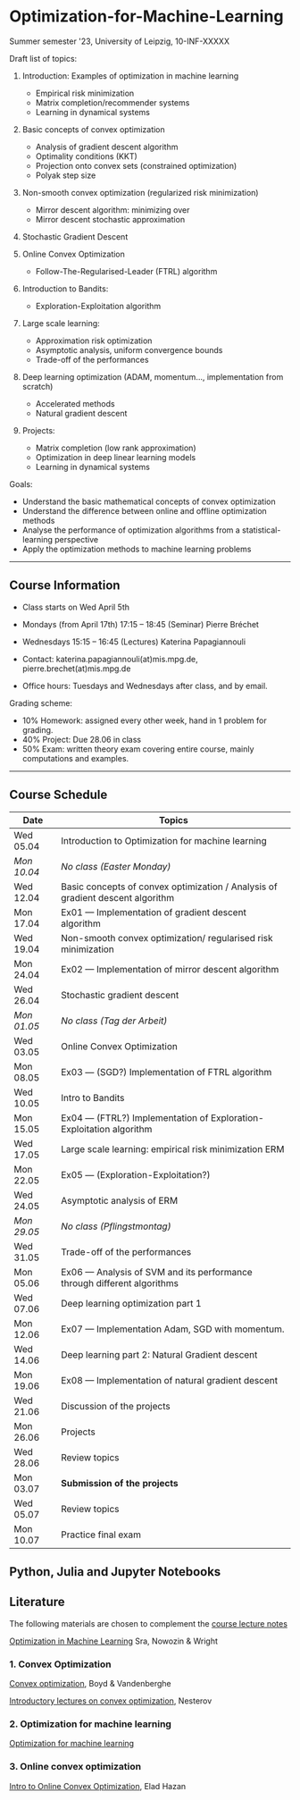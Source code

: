 # Optimization-for-Machine-Learning
Summer semester '23, University of Leipzig, 10-INF-XXXXX

Draft list of topics:
1. Introduction: Examples of optimization in machine learning
   - Empirical risk minimization
   - Matrix completion/recommender systems
   - Learning in dynamical systems

1.  Basic concepts of convex optimization

    - Analysis of gradient descent algorithm 
    - Optimality conditions (KKT)
    - Projection onto convex sets (constrained optimization)
    - Polyak step size


2.  Non-smooth convex optimization (regularized risk minimization)

    -   Mirror descent algorithm: minimizing over 
    -   Mirror descent stochastic approximation
  
3.  Stochastic Gradient Descent

5.  Online Convex Optimization
    - Follow-The-Regularised-Leader (FTRL) algorithm

6.  Introduction to Bandits:
    - Exploration-Exploitation algorithm

7.  Large scale learning:
    - Approximation risk optimization
    - Asymptotic analysis, uniform convergence bounds
    - Trade-off of the performances
  

8.  Deep learning optimization (ADAM, momentum..., implementation from
    scratch)

    -  Accelerated methods
    -  Natural gradient descent

9.  Projects: 
    - Matrix completion (low rank approximation)
    - Optimization in deep linear learning models 
    - Learning in dynamical systems

 Goals:
  - Understand the basic mathematical concepts of convex optimization
  - Understand the difference between online and offline optimization methods
  - Analyse the performance of optimization algorithms from a statistical-learning perspective
  - Apply the optimization methods to machine learning problems

---

## Course Information 
- Class starts on Wed April 5th
- Mondays (from April 17th) 17:15 &ndash; 18:45 (Seminar) Pierre Bréchet 
- Wednesdays 15:15 &ndash; 16:45 (Lectures) Katerina Papagiannouli

- Contact: katerina.papagiannouli(at)mis.mpg.de, pierre.brechet(at)mis.mpg.de
- Office hours: Tuesdays and Wednesdays after class, and by email.

Grading scheme:
- 10% Homework: assigned every other week, hand in 1 problem for grading.
- 40% Project: Due 28.06 in class
- 50% Exam: written theory exam covering entire course, mainly computations and examples.

---
## Course Schedule

| Date        | Topics                                                                         |
|-------------|--------------------------------------------------------------------------------|
| Wed 05.04   | Introduction to Optimization for machine learning                              |
| *Mon 10.04* | *No class (Easter Monday)*                                                     |
| Wed 12.04   | Basic concepts of convex optimization / Analysis of gradient descent algorithm |
| Mon 17.04   | Ex01 &mdash; Implementation of gradient descent algorithm                      |
| Wed 19.04   | Non-smooth convex optimization/ regularised risk minimization                  |
| Mon 24.04   | Ex02 &mdash; Implementation of mirror descent algorithm                        |
| Wed 26.04   | Stochastic gradient descent                                                    |
| *Mon 01.05* | *No class (Tag der Arbeit)*                                                    |
| Wed 03.05   | Online Convex Optimization                                                     |
| Mon 08.05   | Ex03 &mdash; (SGD?) Implementation of FTRL algorithm                           |
| Wed 10.05   | Intro to Bandits                                                               |
| Mon 15.05   | Ex04 &mdash; (FTRL?) Implementation of Exploration-Exploitation algorithm      |
| Wed 17.05   | Large scale learning: empirical risk minimization   ERM                        |
| Mon 22.05   | Ex05 &mdash; (Exploration-Exploitation?)                                       |
| Wed 24.05   | Asymptotic analysis of ERM                                                     |
| *Mon 29.05* | *No class (Pflingstmontag)*                                                    |
| Wed 31.05   | Trade-off of the performances                                                  |
| Mon 05.06   | Ex06 &mdash;  Analysis of SVM and its performance through different algorithms |
| Wed 07.06   | Deep learning optimization part 1                                              |
| Mon 12.06   | Ex07 &mdash; Implementation Adam, SGD with momentum.                           |
| Wed 14.06   | Deep learning part 2: Natural Gradient descent                                 |
| Mon 19.06   | Ex08 &mdash;  Implementation of natural gradient descent                       |
| Wed 21.06   | Discussion of the projects                                                     |
| Mon 26.06   | Projects                                                                       |
| Wed 28.06   | Review topics                                                                  |
| Mon 03.07   | **Submission of the projects**                                                 |
| Wed 05.07   | Review topics                                                                  |
| Mon 10.07   | Practice final exam                                                            |

## Python, Julia and Jupyter Notebooks

<!-- This repository contains the [Jupyter Notebooks](https://github.com/skfairchild/MathData-Winter22-23) from the class.

In order to use the notebooks:

* Download the notebooks (Click on the green `Code` Button or download as Zip File or use a Git Client such as [Github Desktop](https://desktop.github.com) oder [Sublime](https://www.sublimemerge.com)).
* Download the newest version of Juila [here](https://julialang.org/downloads/).
* Start Juila.
* Enter the package manager by putting in `]` in the package manager.
* `add IJulia`
* Leave the package manager with a backspace.
* `using IJulia` 
* `notebook()` 

Then a browser window should open, in which the local saved notebooks can be opened.D

Other material from the [Julia Academy](https://github.com/JuliaAcademy):

* [Introduction to Julia](https://github.com/JuliaAcademy/Introduction-to-Julia)

* [Data Science](https://github.com/JuliaAcademy/DataScience)

* [Foundations of Machine Learning](https://github.com/JuliaAcademy/Foundations-of-Machine-Learning)

* [Data Frames](https://github.com/JuliaAcademy/DataFrames)

--- -->

## Literature
The following materials are chosen to complement the [course lecture
notes](https://raw.githubusercontent.com/KarinaPapayia/Optimization-for-Machine-Learning/main/OML.pdf)

[Optimization in Machine Learning]() Sra, Nowozin & Wright

### 1. Convex Optimization

[Convex optimization](https://web.stanford.edu/~boyd/cvxbook), Boyd & Vandenberghe

[Introductory lectures on convex optimization](), Nesterov

### 2. Optimization for machine learning
[Optimization for machine learning](https://doc.lagout.org/science/Artificial%20Intelligence/Machine%20learning/Optimization%20for%20Machine%20Learning%20%5BSra%2C%20Nowozin%20%26%20Wright%202011-09-30%5D.pdf)

### 3. Online convex optimization

[Intro to Online Convex Optimization](https://arxiv.org/pdf/1909.05207.pdf), Elad Hazan


